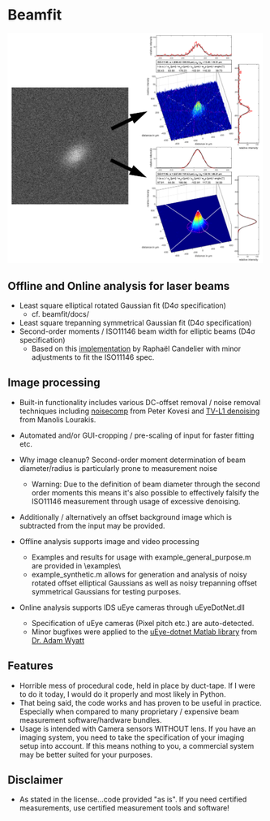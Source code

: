 # Beamfit

![Alt text](docs/logo.png?raw=true "Title")

## Offline and Online analysis for laser beams
  - Least square elliptical rotated Gaussian fit (D4σ specification)
    - cf. beamfit/docs/
  - Least square trepanning symmetrical Gaussian fit (D4σ specification)
  - Second-order moments / ISO11146 beam width for elliptic beams (D4σ specification)
    - Based on this [implementation][imagemoments] by Raphaël Candelier with minor adjustments to fit the ISO11146 spec.
  
## Image processing
  - Built-in functionality includes various DC-offset removal / noise removal techniques including 
  [noisecomp][kovesi] from Peter Kovesi and [TV-L1 denoising][tvl1] from Manolis Lourakis.
  - Automated and/or GUI-cropping / pre-scaling of input for faster fitting etc.
  - Why image cleanup? Second-order moment determination of beam diameter/radius is particularly prone to measurement noise
    - Warning: Due to the definition of beam diameter through the second order moments this means it's also possible to effectively falsify the ISO11146 measurement through usage of excessive denoising.
  - Additionally / alternatively an offset background image which is subtracted from the input may be provided.
  
- Offline analysis supports image and video processing
  - Examples and results for usage with example_general_purpose.m are provided in \examples\
  - example_synthetic.m allows for generation and analysis of noisy rotated offset elliptical Gaussians as well as noisy trepanning offset symmetrical Gaussians for testing purposes.
- Online analysis supports IDS uEye cameras through uEyeDotNet.dll
  - Specification of uEye cameras (Pixel pitch etc.) are auto-detected.
  - Minor bugfixes were applied to the [uEye-dotnet Matlab library][ueye_lib] from [Dr. Adam Wyatt][adamwyatt]

## Features

- Horrible mess of procedural code, held in place by duct-tape.
  If I were to do it today, I would do it properly and most likely in Python.
- That being said, the code works and has proven to be useful in practice. Especially when compared to many proprietary / expensive beam measurement software/hardware bundles.
- Usage is intended with Camera sensors WITHOUT lens. If you have an imaging system, you need to take the specification of your imaging setup into account.
If this means nothing to you, a commercial system may be better suited for your purposes.

## Disclaimer

- As stated in the license...code provided "as is". If you need certified measurements, use certified measurement tools and software!

[imagemoments]: <http://raphael.candelier.fr/?blog=Image%20Moments>
[kovesi]: <https://www.peterkovesi.com/matlabfns/>
[tvl1]: <https://de.mathworks.com/matlabcentral/fileexchange/57604-tv-l1-image-denoising-algorithm/>
[ueye_lib]: <http://matlabtidbits.blogspot.com/2016/12/ueye-camera-interface-in-matlab-net.html>
[adamwyatt]: <https://www.clf.stfc.ac.uk/Pages/Adam-Wyatt.aspx>
